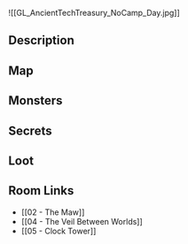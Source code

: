 ![[GL_AncientTechTreasury_NoCamp_Day.jpg]]
## Description

## Map

## Monsters

## Secrets

## Loot

## Room Links

*  [[02 - The Maw]]
*  [[04 - The Veil Between Worlds]]
*  [[05 - Clock Tower]]